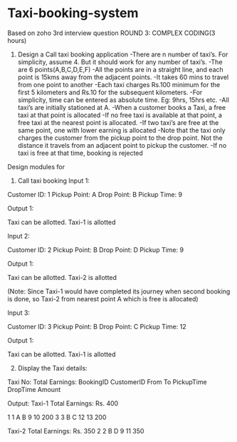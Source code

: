 # Taxi-booking-system
Based on zoho 3rd interview question 
ROUND 3: COMPLEX CODING(3 hours)

1) Design a Call taxi booking application
-There are n number of taxi’s. For simplicity, assume 4. But it should work for any number of taxi’s.
-The are 6 points(A,B,C,D,E,F)
-All the points are in a straight line, and each point is 15kms away from the adjacent points.
-It takes 60 mins to travel from one point to another
-Each taxi charges Rs.100 minimum for the first 5 kilometers and Rs.10 for the subsequent kilometers.
-For simplicity, time can be entered as absolute time. Eg: 9hrs, 15hrs etc.
-All taxi’s are initially stationed at A.
-When a customer books a Taxi, a free taxi at that point is allocated
-If no free taxi is available at that point, a free taxi at the nearest point is allocated.
-If two taxi’s are free at the same point, one with lower earning is allocated
-Note that the taxi only charges the customer from the pickup point to the drop point. Not the distance it travels from an adjacent point to pickup the customer.
-If no taxi is free at that time, booking is rejected

Design modules for

1)    Call taxi booking 
Input 1:

 Customer ID: 1
 Pickup Point: A
 Drop Point: B
 Pickup Time: 9

Output 1:

 Taxi can be allotted.
 Taxi-1 is allotted

Input 2:

 Customer ID: 2
 Pickup Point: B
 Drop Point: D
 Pickup Time: 9

Output 1:

 Taxi can be allotted.
 Taxi-2 is allotted 

(Note: Since Taxi-1 would have completed its journey when second booking is done, so Taxi-2 from nearest point A which is free is allocated)


Input 3:

 Customer ID: 3
 Pickup Point: B
 Drop Point: C
 Pickup Time: 12

Output 1:

 Taxi can be allotted.
 Taxi-1 is allotted 

2) Display the Taxi details:


 Taxi No:    Total Earnings:
 BookingID    CustomerID    From    To    PickupTime    DropTime    Amount
   
 Output:
 Taxi-1    Total Earnings: Rs. 400

 1    1    A    B     9    10    200
 3    3    B    C    12    13    200

 Taxi-2 Total Earnings: Rs. 350
 2    2    B    D    9    11    350 

